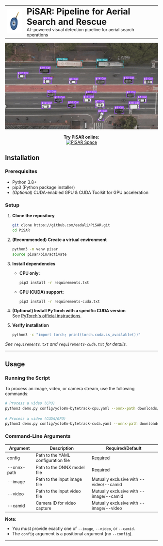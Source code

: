 <table align="center">
  <tr>
    <td>
      <img src="docs/imgs/logo.png" alt="PiSAR Logo" height="80">
    </td>
    <td>
      <span style="font-size:2em; font-weight:bold;">PiSAR: Pipeline for Aerial Search and Rescue</span><br>
      <span style="font-size:1em;">AI-powered visual detection pipeline for aerial search operations</span>
    </td>
  </tr>
</table>
<p align="center">
    <img src="docs/imgs/demo.gif" alt="Demo GIF">
</p>

<p align="center">
    <strong>Try PiSAR online:</strong><br>
    <a href="https://huggingface.co/spaces/eadali/PiSAR">
        <img src="https://img.shields.io/badge/HuggingFace%20Spaces-PiSAR-blue?logo=huggingface" alt="PiSAR Space">
    </a>
</p>


## Installation

### Prerequisites
- Python 3.8+
- pip3 (Python package installer)
- *(Optional)* CUDA-enabled GPU & CUDA Toolkit for GPU acceleration

### Setup

1. **Clone the repository**
    ```bash
    git clone https://github.com/eadali/PiSAR.git
    cd PiSAR
    ```

2. **(Recommended) Create a virtual environment**
    ```bash
    python3 -m venv pisar
    source pisar/bin/activate
    ```

3. **Install dependencies**
    - **CPU only:**
        ```bash
        pip3 install -r requirements.txt
        ```
    - **GPU (CUDA) support:**
        ```bash
        pip3 install -r requirements-cuda.txt
        ```

4. **(Optional) Install PyTorch with a specific CUDA version**  
   See [PyTorch's official instructions](https://pytorch.org/get-started/locally/).

5. **Verify installation**
    ```bash
    python3 -c "import torch; print(torch.cuda.is_available())"
    ```

*See `requirements.txt` and `requirements-cuda.txt` for details.*

---

## Usage

### Running the Script

To process an image, video, or camera stream, use the following commands:

```bash
# Process a video (CPU)
python3 demo.py config/yolo8n-bytetrack-cpu.yaml --onnx-path downloads/yolo8n-416.onnx --video downloads/forest.mp4

# Process a video (CUDA/GPU)
python3 demo.py config/yolo8n-bytetrack-cuda.yaml --onnx-path downloads/yolo8n-416.onnx --video downloads/forest.mp4
```

### Command-Line Arguments

| Argument      | Description                              | Required/Default |
|---------------|------------------------------------------|------------------|
| config        | Path to the YAML configuration file       | Required         |
| --onnx-path   | Path to the ONNX model file               | Required         |
| --image       | Path to the input image file              | Mutually exclusive with --video/--camid |
| --video       | Path to the input video file              | Mutually exclusive with --image/--camid |
| --camid       | Camera ID for video capture               | Mutually exclusive with --image/--video  |

**Note:**  
- You must provide exactly one of `--image`, `--video`, or `--camid`.
- The `config` argument is a positional argument (no `--config`).

---